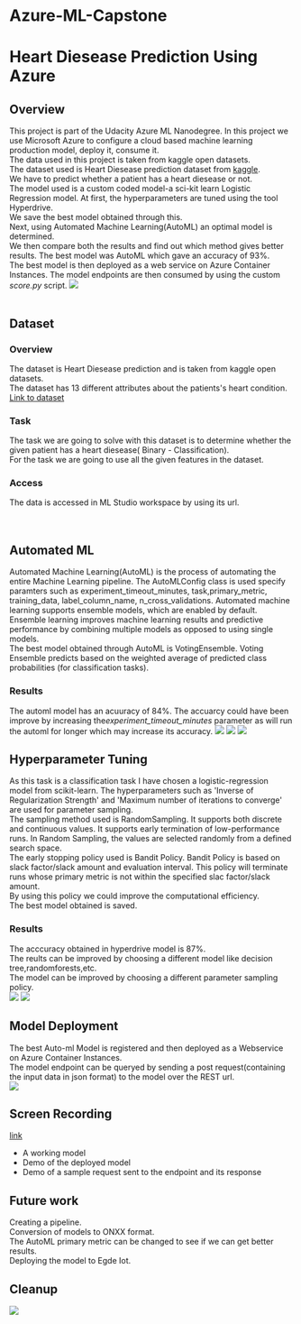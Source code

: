 # Azure-ML-Capstone

# Heart Diesease Prediction Using Azure

## Overview
This project is part of the Udacity Azure ML Nanodegree. In this project we use Microsoft Azure to configure a cloud based machine learning production model, deploy it, consume it.<br>
The data used in this project is taken from kaggle open datasets.
<br>
The dataset used is Heart Diesease prediction dataset from <a href='https://www.kaggle.com/ronitf/heart-disease-uci'>kaggle</a>. <br>
We have to predict whether a patient has a heart diesease or not.<br>
The model used is a custom coded model-a sci-kit learn Logistic Regression model.
At first, the hyperparameters are tuned using the tool Hyperdrive.<br>
We save the best model obtained through this.<br>
Next, using Automated Machine Learning(AutoML) an optimal model is determined.<br>
We then compare both the results and find out which method gives better results.
The best model was AutoML which gave an accuracy of 93%.<br>
The best model is then deployed as a web service on Azure Container Instances.
The model endpoints are then consumed by using the custom <i>score.py</i> script.
<img src='screenshots/block diagram.png'>
<br><br>
## Dataset

### Overview
The dataset is Heart Diesease prediction and is taken from kaggle open datasets.<br>
The dataset has 13 different attributes about the patients's heart condition.<br>
<a href='https://www.kaggle.com/ronitf/heart-disease-uci'>Link to dataset</a><br>
### Task
The task we are going to solve with this dataset is to determine whether the given patient has a heart diesease( Binary - Classification).<br>
For the task we are going to use all the given features in the dataset.
### Access
The data is accessed in ML Studio workspace by using its url.<br>
<br><br>
## Automated ML
Automated Machine Learning(AutoML) is the process of automating the entire Machine Learning pipeline.
The AutoMLConfig class is used specify paramters such as experiment_timeout_minutes, task,primary_metric, training_data, label_column_name, n_cross_validations.
Automated machine learning supports ensemble models, which are enabled by default. Ensemble learning improves machine learning results and predictive performance by combining multiple models as opposed to using single models.<br>
The best model obtained through AutoML is VotingEnsemble. Voting Ensemble predicts based on the weighted average of predicted class probabilities (for classification tasks).<br>
### Results
The automl model has an acuuracy of 84%. The accuarcy could have been improve by increasing the<i>experiment_timeout_minutes</i> parameter as will run the automl for longer which may increase its accuracy.
<img src='screenshots/aml runcomp.png'>
<img src='screenshots/aml model.png'>
<img src='screenshots/aml modelparam.png'>

## Hyperparameter Tuning
As this task is a classification task I have chosen a logistic-regression model from scikit-learn.
The hyperparameters such as 'Inverse of Regularization Strength' and 'Maximum number of iterations to converge' are used for parameter sampling.<br>
The sampling method used is RandomSampling. It supports both discrete and continuous values. It supports early termination of low-performance runs. In Random Sampling, the values are selected randomly from a defined search space.<br>
The early stopping policy used is Bandit Policy.
Bandit Policy is based on slack factor/slack amount and evaluation interval.
This policy will terminate runs whose primary metric is not within the specified slac factor/slack amount.<br>
By using this policy we could improve the computational efficiency.<br>
The best model obtained is saved.<br>
### Results
The acccuracy obtained in hyperdrive model is 87%.<br>
The reults can be improved by choosing a different model like decision tree,randomforests,etc.<br>
The model can be improved by choosing a different parameter sampling policy.<br>
<img src='screenshots/hyper runcomp.png'>
<img src='screenshots/hyp childrun.png'>

## Model Deployment
The best Auto-ml Model is registered and then deployed as a Webservice on Azure Container Instances.<br>
The model endpoint can be queryed by sending a post request(containing the input data in json format) to the model over the REST url.<br>
<img src='screenshots/ml model deploy.png'>

## Screen Recording
<a href='https://drive.google.com/file/d/1bu9IGUMd8aJBRpqdMK704dDvqtdnyBqL/view'>link</a>
- A working model
- Demo of the deployed  model
- Demo of a sample request sent to the endpoint and its response

## Future work
Creating a pipeline.<br>
Conversion of models to ONXX format.<br>
The AutoML primary metric can be changed to see if we can get better results.<br>
Deploying the model to Egde Iot.<br>

## Cleanup
<img src='screenshots/compute delete.png'>

